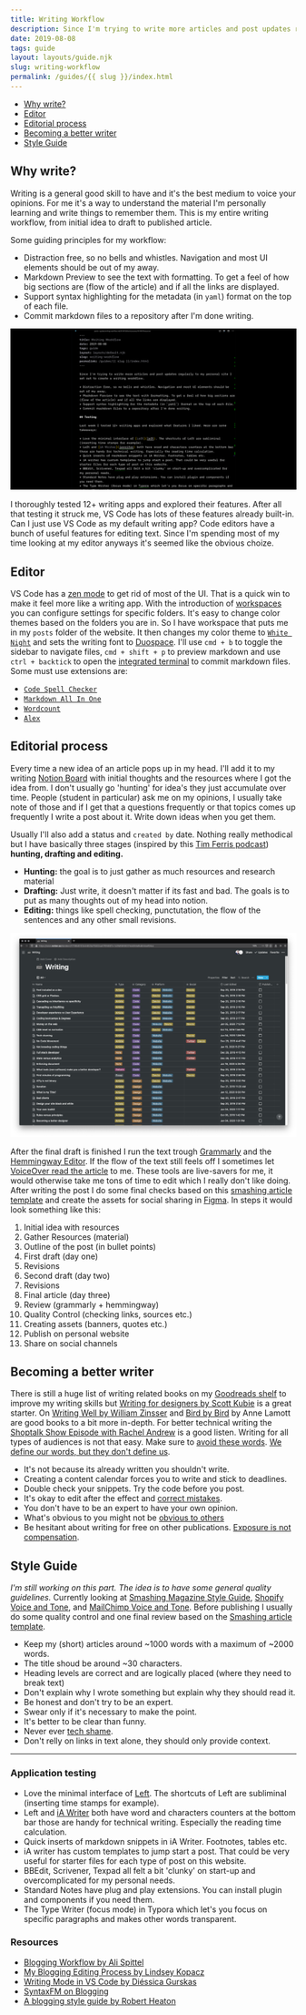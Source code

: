 ```yaml
---
title: Writing Workflow
description: Since I'm trying to write more articles and post updates regularly to my personal site I set out to create a writing workflow.
date: 2019-08-08
tags: guide
layout: layouts/guide.njk
slug: writing-workflow
permalink: /guides/{{ slug }}/index.html
---
```


- [Why write?](#why-write)
- [Editor](#editor)
- [Editorial process](#editorial-process)
- [Becoming a better writer](#becoming-a-better-writer)
- [Style Guide](#style-guide)

## Why write?
Writing is a general good skill to have and it's the best medium to voice 
your opinions. For me it's a way to understand the material I'm personally learning and write things to remember them. This is my entire writing workflow, from initial idea to draft to published article.

Some guiding principles for my workflow:

* Distraction free, so no bells and whistles. Navigation and most UI elements should be out of my away.
* Markdown Preview to see the text with formatting. To get a feel of how big sections are (flow of the article) and if all the links are displayed.
* Support syntax highlighting for the metadata (in `yaml`) format on the top of each file.
* Commit markdown files to a repository after I'm done writing.

![Writing Editor screenshot](/static/img/posts/guides/writing-editor.png)

I thoroughly tested 12+ writing apps and explored their features. After all that testing it struck me, VS Code has lots of these features already built-in. Can I just use VS Code as my default writing app? Code editors have a bunch of useful features for editing text. Since I'm spending most of my time looking at my editor anyways it's seemed like the obvious choize.

## Editor

VS Code has a [zen mode](zen-mode) to get rid of most of the UI. That is a quick win to make it feel more like a writing app. With the introduction of [workspaces](workspaces) you can configure settings for specific folders. It's easy to change color themes based on the folders you are in. So I have workspace that puts me in my `posts` folder of the website. It then changes my color theme to [`White Night`](white) and sets the writing font to [Duospace](duospace). I'll use `cmd + b` to toggle the sidebar to navigate files, `cmd + shift + p` to preview markdown and use `ctrl + backtick` to open the [integrated terminal](terminal) to commit markdown files. Some must use extensions are:

* [`Code Spell Checker`](spell-checker)
* [`Markdown All In One`](all-in-one)
* [`Wordcount`](word)
* [`Alex`](alex)

## Editorial process

Every time a new idea of an article pops up in my head. I'll add it to my writing [Notion Board](notion) with initial thoughts and the resources where I got the idea from. I don't usually go 'hunting' for idea's they just accumulate over time. People (student in particular) ask me on my opinions, I usually take note of those and if I get that a questions frequently or that topics comes up frequently I write a post about it. Write down ideas when you get them.

Usually I'll also add a status and `created by` date. Nothing really methodical but I have basically three stages (inspired by this [Tim Ferris podcast][podcast]) **hunting, drafting and editing.** 

* **Hunting:** the goal is to just gather as much resources and research material
* **Drafting:** Just write, it doesn't matter if its fast and bad. The goals is to put as many thoughts out of my head into notion.
* **Editing:** things like spell checking, punctutation, the flow of the sentences and any other small revisions.

![Notion board with all article drafts](/static/img/posts/guides/notion-board.png)

After the final draft is finished I run the text trough [Grammarly](grammarly) and the [Hemmingway Editor](hemmingway). If the flow of the text still feels off I sometimes let [VoiceOver read the article][voiceover] to me. These tools are live-savers for me, it would otherwise take me tons of time to edit which I really don't like doing. After writing the post I do some final checks based on this [smashing article template](article-template) and create the assets for social sharing in [Figma][figma]. In steps it would look something like this:

1. Initial idea with resources
2. Gather Resources (material)
2. Outline of the post (in bullet points)
3. First draft (day one)
4. Revisions 
5. Second draft (day two)
6. Revisions 
7. Final article (day three)
8. Review (grammarly + hemmingway)
9. Quality Control (checking links, sources etc.)
10. Creating assets (banners, quotes etc.)
11. Publish on personal website
12. Share on social channels

## Becoming a better writer

There is still a huge list of writing related books on my [Goodreads shelf][shelf] to improve my writing skills but [Writing for designers by Scott Kubie](writing-fordesigners) is a great starter. On [Writing Well by William Zinsser][well] and [Bird by Bird][bird] by Anne Lamott are good books to a bit more in-depth.  For better technical writing the [Shoptalk Show Episode with Rachel Andrew](shoptalk) is a good listen. Writing for all types of audiences is not that easy. Make sure to [avoid these words][words]. [We define our words, but they don't define us][defined].

* It's not because its already written you shouldn't write.
* Creating a content calendar forces you to write and stick to deadlines. 
* Double check your snippets. Try the code before you post.
* It's okay to edit after the effect and [correct mistakes][mistakes].
* You don't have to be an expert to have your own opinion.
* What's obvious to you might not be [obvious to others][obvious]
* Be hesitant about writing for free on other publications. [Exposure is not compensation][compensation].

## Style Guide

*I'm still working on this part. The idea is to have some general quality guidelines.* Currently looking at [Smashing Magazine Style Guide](smashing), [Shopify Voice and Tone](shopify), and [MailChimp Voice and Tone](mailchimp). Before publishing I usually do some quality control and one final review based on the [Smashing article template][template].

* Keep my (short) articles around ~1000 words with a maximum of ~2000 words.
* The title shoud be around ~30 characters.
* Heading levels are correct and are logically placed (where they need to break text)
* Don't explain why I wrote something but explain why they should read it.
* Be honest and don't try to be an expert.
* Swear only if it's necessary to make the point.
* It's better to be clear than funny.
* Never ever [tech shame][shame].
* Don't relly on links in text alone, they should only provide context.

---

### Application testing
* Love the minimal interface of [Left](left). The shortcuts of Left are subliminal (inserting time stamps for example).
* Left and [iA Writer](iawriter) both have word and characters counters at the bottom bar those are handy for technical writing. Especially the reading time calculation.
* Quick inserts of markdown snippets in iA Writer. Footnotes, tables etc.
* iA writer has custom templates to jump start a post. That could be very useful for starter files for each type of post on this website.
* BBEdit, Scrivener, Texpad all felt a bit 'clunky' on start-up and overcomplicated for my personal needs.
* Standard Notes have plug and play extensions. You can install plugin and components if you need them.
* The Type Writer (focus mode) in Typora which let's you focus on specific paragraphs and makes other words transparent.

### Resources
* [Blogging Workflow by Ali Spittel](https://dev.to/aspittel/my-blog-post-workflow-from-topic-to-publication-4n78)
* [My Blogging Editing Process by Lindsey Kopacz](https://www.a11ywithlindsey.com/blog/blogging-editing-process)
* [Writing Mode in VS Code by Diéssica Gurskas](https://diessi.ca/blog/writing-mode-in-vs-code/)
* [SyntaxFM on Blogging](https://syntax.fm/show/168/blogging)
* [A blogging style guide by Robert Heaton](https://robertheaton.com/2018/12/06/a-blogging-style-guide/)

[zen-mode]: https://code.visualstudio.com/docs/getstarted/tips-and-tricks
[workspaces]: https://code.visualstudio.com/docs/getstarted/settings
[white]: https://marketplace.visualstudio.com/items?itemName=arthurwhite.White
[duospace]: https://ia.net/topics/in-search-of-the-perfect-writing-font
[terminal]: https://code.visualstudio.com/docs/editor/integrated-terminal
[spell-checker]: https://marketplace.visualstudio.com/items?itemName=streetsidesoftware.code-spell-checker
[all-in-one]: https://marketplace.visualstudio.com/items?itemName=yzhang.markdown-all-in-one
[alex]: https://alexjs.com/
[hemmingway]: http://www.hemingwayapp.com/
[grammarly]: https://www.grammarly.com/
[shoptalk]: https://shoptalkshow.com/episodes/371/
[writing-for-designers]: https://abookapart.com/products/writing-for-designers
[notion]: https://css-tricks.com/how-ive-been-using-notion-personally-and-professionally/#article-header-id-2
[article-template]: https://gist.github.com/rachelandrew/8b4c6b0b223260a2eb966e5ab0a7f7ad
[smashing]: https://www.smashingmagazine.com/style-guide/
[mailchimp]: https://styleguide.mailchimp.com/voice-and-tone/
[shopify]: https://polaris.shopify.com/content/voice-and-tone
[iawriter]: https://ia.net/writer
[left]: https://100r.co/pages/left.html
[wordcount]:https://marketplace.visualstudio.com/items?itemName=ms-vscode.wordcount
[shelf]: https://www.goodreads.com/review/list/82448855?shelf=writing
[podcast]: https://tim.blog/2019/03/15/safi-bahcall-loonshots/
[well]: https://www.goodreads.com/book/show/53343.On_Writing_Well
[bird]: https://www.goodreads.com/book/show/12543.Bird_by_Bird
[words]: https://css-tricks.com/words-avoid-educational-writing/
[figma]: https://www.figma.com
[voiceover]: https://www.a11ywithlindsey.com/blog/blogging-editing-process
[template]: https://gist.github.com/rachelandrew/8b4c6b0b223260a2eb966e5ab0a7f7ad
[obvious]: https://sivers.org/obvious
[compensation]: https://twitter.com/cassidoo/status/1207029680315850752?s=20
[mistakes]: https://en.wikipedia.org/wiki/Wabi-sabi
[defined]: https://www.selfdefined.app
[shame]: https://www.urbandictionary.com/define.php?term=Tech%20shame
